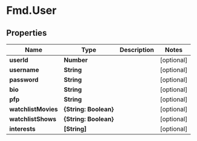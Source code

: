 # Fmd.User

## Properties
Name | Type | Description | Notes
------------ | ------------- | ------------- | -------------
**userId** | **Number** |  | [optional] 
**username** | **String** |  | [optional] 
**password** | **String** |  | [optional] 
**bio** | **String** |  | [optional] 
**pfp** | **String** |  | [optional] 
**watchlistMovies** | **{String: Boolean}** |  | [optional] 
**watchlistShows** | **{String: Boolean}** |  | [optional] 
**interests** | **[String]** |  | [optional] 
